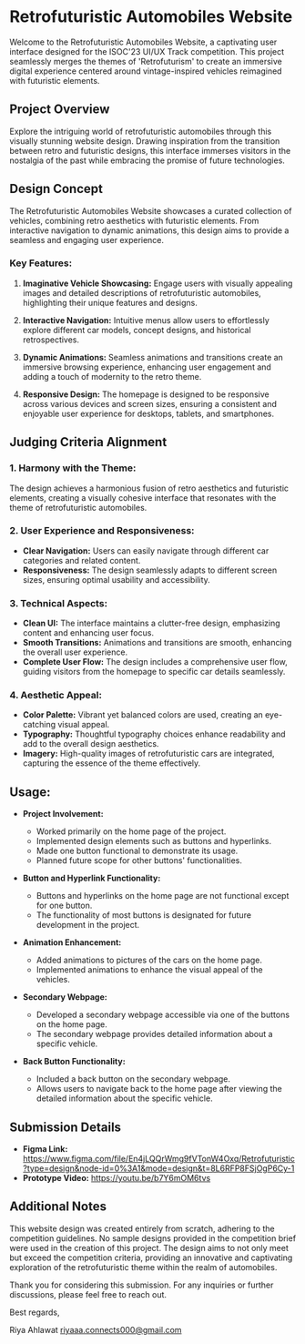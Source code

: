 # Retrofuturistic Automobiles Website

Welcome to the Retrofuturistic Automobiles Website, a captivating user interface designed for the ISOC'23 UI/UX Track competition. This project seamlessly merges the themes of 'Retrofuturism' to create an immersive digital experience centered around vintage-inspired vehicles reimagined with futuristic elements.

## Project Overview

Explore the intriguing world of retrofuturistic automobiles through this visually stunning website design. Drawing inspiration from the transition between retro and futuristic designs, this interface immerses visitors in the nostalgia of the past while embracing the promise of future technologies.

## Design Concept

The Retrofuturistic Automobiles Website showcases a curated collection of vehicles, combining retro aesthetics with futuristic elements. From interactive navigation to dynamic animations, this design aims to provide a seamless and engaging user experience.

### Key Features:

1. **Imaginative Vehicle Showcasing:** Engage users with visually appealing images and detailed descriptions of retrofuturistic automobiles, highlighting their unique features and designs.

2. **Interactive Navigation:** Intuitive menus allow users to effortlessly explore different car models, concept designs, and historical retrospectives.

3. **Dynamic Animations:** Seamless animations and transitions create an immersive browsing experience, enhancing user engagement and adding a touch of modernity to the retro theme.

4. **Responsive Design:** The homepage is designed to be responsive across various devices and screen sizes, ensuring a consistent and enjoyable user experience for desktops, tablets, and smartphones.

## Judging Criteria Alignment

### 1. **Harmony with the Theme:**
   The design achieves a harmonious fusion of retro aesthetics and futuristic elements, creating a visually cohesive interface that resonates with the theme of retrofuturistic automobiles.

### 2. **User Experience and Responsiveness:**
   - **Clear Navigation:** Users can easily navigate through different car categories and related content.
   - **Responsiveness:** The design seamlessly adapts to different screen sizes, ensuring optimal usability and accessibility.

### 3. **Technical Aspects:**
   - **Clean UI:** The interface maintains a clutter-free design, emphasizing content and enhancing user focus.
   - **Smooth Transitions:** Animations and transitions are smooth, enhancing the overall user experience.
   - **Complete User Flow:** The design includes a comprehensive user flow, guiding visitors from the homepage to specific car details seamlessly.

### 4. **Aesthetic Appeal:**
   - **Color Palette:** Vibrant yet balanced colors are used, creating an eye-catching visual appeal.
   - **Typography:** Thoughtful typography choices enhance readability and add to the overall design aesthetics.
   - **Imagery:** High-quality images of retrofuturistic cars are integrated, capturing the essence of the theme effectively.

## Usage:

- **Project Involvement:**
  - Worked primarily on the home page of the project.
  - Implemented design elements such as buttons and hyperlinks.
  - Made one button functional to demonstrate its usage.
  - Planned future scope for other buttons' functionalities.

- **Button and Hyperlink Functionality:**
  - Buttons and hyperlinks on the home page are not functional except for one button.
  - The functionality of most buttons is designated for future development in the project.

- **Animation Enhancement:**
  - Added animations to pictures of the cars on the home page.
  - Implemented animations to enhance the visual appeal of the vehicles.

- **Secondary Webpage:**
  - Developed a secondary webpage accessible via one of the buttons on the home page.
  - The secondary webpage provides detailed information about a specific vehicle.

- **Back Button Functionality:**
  - Included a back button on the secondary webpage.
  - Allows users to navigate back to the home page after viewing the detailed information about the specific vehicle.

## Submission Details

- **Figma Link:** https://www.figma.com/file/En4jLQQrWmg9fVTonW4Oxq/Retrofuturistic?type=design&node-id=0%3A1&mode=design&t=8L6RFP8FSjOgP6Cy-1
- **Prototype Video:** https://youtu.be/b7Y6mOM6tvs
  
## Additional Notes

This website design was created entirely from scratch, adhering to the competition guidelines. No sample designs provided in the competition brief were used in the creation of this project. The design aims to not only meet but exceed the competition criteria, providing an innovative and captivating exploration of the retrofuturistic theme within the realm of automobiles.

Thank you for considering this submission. For any inquiries or further discussions, please feel free to reach out.

Best regards,

Riya Ahlawat
riyaaa.connects000@gmail.com
